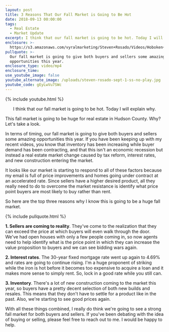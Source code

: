 ```yaml
---
layout: post
title: 3 Reasons That Our Fall Market is Going to Be Hot
date: 2018-09-13 00:00:00
tags:
  - Real Estate
  - Market Update
excerpt: I think that our fall market is going to be hot. Today I will explain why.
enclosure: >-
  https://s3.amazonaws.com/vyralmarketing/Steven+Rosado/Videos/Hoboken+Real+Estate+-+3+Reasons+That+Our+Fall+Market+is+Going+to+Be+Hot.mp4
pullquote: >-
  Our fall market is going to give both buyers and sellers some amazing
  opportunities this year.
enclosure_type: video/mp4
enclosure_time:
use_youtube_image: false
youtube_alternate_image: /uploads/steven-rosado-sept-1-ss-no-play.jpg
youtube_code: gEyLwVu7SWc
---
```


{% include youtube.html %}

<center>I think that our fall market is going to be hot. Today I will explain why.</center>

This fall market is going to be huge for real estate in Hudson County. Why? Let's take a look.

In terms of timing, our fall market is going to give both buyers and sellers some amazing opportunities this year. If you have been keeping up with my recent videos, you know that inventory has been increasing while buyer demand has been contracting, and that this isn't an economic recession but instead a real estate market change caused by tax reform, interest rates, and new construction entering the market.

It looks like our market is starting to respond to all of these factors because my email is full of price improvements and homes going under contract at an accelerated rate. Since sellers have a higher desired product, all they really need to do to overcome the market resistance is identify what price point buyers are most likely to buy rather than rent.

So here are the top three reasons why I know this is going to be a huge fall market.

{% include pullquote.html %}

**1. Sellers are coming to reality**. They've come to the realization that they can exceed the price at which buyers will even walk through the door. We've had open houses with only a few people coming in, so now agents need to help identify what is the price point in which they can increase the value proposition to buyers and we can see bidding wars again.

**2. Interest rates**. The 30-year fixed mortgage rate went up again to 4.69% and rates are going to continue rising. I'm a huge proponent of striking while the iron is hot before it becomes too expensive to acquire a loan and it makes more sense to simply rent. So, lock in a good rate while you still can.

**3. Inventory**. There's a lot of new construction coming to the market this year, so buyers have a pretty decent selection of both new builds and resales. This means that they don't have to settle for a product like in the past. Also, we're starting to see good prices again.

With all these things combined, I really do think we're going to see a strong fall market for both buyers and sellers. If you've been debating with the idea of buying or selling, please feel free to reach out to me. I would be happy to help.